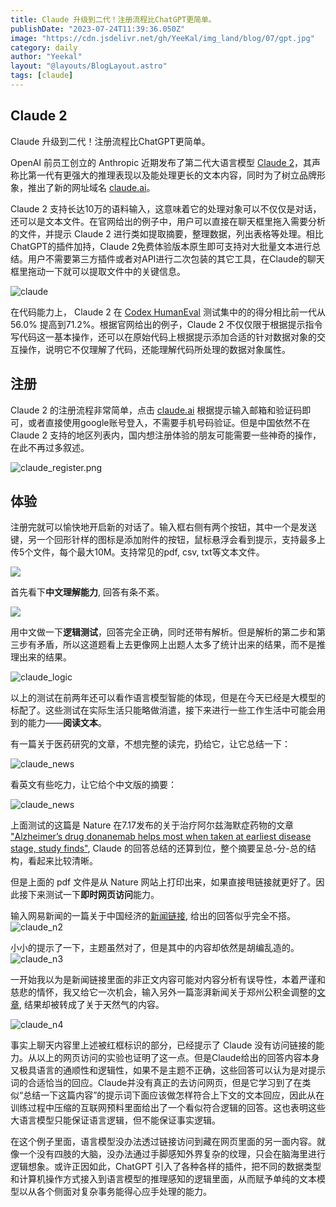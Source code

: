 ```yaml
---
title: Claude 升级到二代！注册流程比ChatGPT更简单。
publishDate: "2023-07-24T11:39:36.050Z"
image: "https://cdn.jsdelivr.net/gh/YeeKal/img_land/blog/07/gpt.jpg"
category: daily
author: "Yeekal"
layout: "@layouts/BlogLayout.astro"
tags: [claude]
---
```

## Claude 2

Claude 升级到二代！注册流程比ChatGPT更简单。

OpenAI 前员工创立的 Anthropic 近期发布了第二代大语言模型 [Claude 2](https://www.anthropic.com/index/claude-2)，其声称比第一代有更强大的推理表现以及能处理更长的文本内容，同时为了树立品牌形象，推出了新的网址域名 [claude.ai](https://claude.ai/)。

Claude 2 支持长达10万的语料输入，这意味着它的处理对象可以不仅仅是对话，还可以是文本文件。在官网给出的例子中，用户可以直接在聊天框里拖入需要分析的文件，并提示 Claude 2 进行类如提取摘要，整理数据，列出表格等处理。相比ChatGPT的插件加持，Claude 2免费体验版本原生即可支持对大批量文本进行总结。用户不需要第三方插件或者对API进行二次包装的其它工具，在Claude的聊天框里拖动一下就可以提取文件中的关键信息。

![claude](imgs/claude.png)

在代码能力上， Claude 2 在 [Codex HumanEval](https://github.com/openai/human-eval) 测试集中的的得分相比前一代从 56.0% 提高到71.2%。根据官网给出的例子，Claude 2 不仅仅限于根据提示指令写代码这一基本操作，还可以在原始代码上根据提示添加合适的针对数据对象的交互操作，说明它不仅理解了代码，还能理解代码所处理的数据对象属性。

## 注册

Claude 2 的注册流程非常简单，点击 [claude.ai](https://claude.ai/) 根据提示输入邮箱和验证码即可，或者直接使用google账号登入，不需要手机号码验证。但是中国依然不在 Claude 2 支持的地区列表内，国内想注册体验的朋友可能需要一些神奇的操作，在此不再过多叙述。

![claude_register.png](imgs/claude_register.png)

## 体验

注册完就可以愉快地开启新的对话了。输入框右侧有两个按钮，其中一个是发送键，另一个回形针样的图标是添加附件的按钮，鼠标悬浮会看到提示，支持最多上传5个文件，每个最大10M。支持常见的pdf, csv, txt等文本文件。

![](imgs/claude_chat.png)

首先看下**中文理解能力**, 回答有条不紊。

![](imgs/claude_chinese.png)

用中文做一下**逻辑测试**，回答完全正确，同时还带有解析。但是解析的第二步和第三步有矛盾，所以这道题看上去更像网上出题人太多了统计出来的结果，而不是推理出来的结果。

![claude_logic](imgs/claude_logic.png)

以上的测试在前两年还可以看作语言模型智能的体现，但是在今天已经是大模型的标配了。这些测试在实际生活只能略做消遣，接下来进行一些工作生活中可能会用到的能力——**阅读文本**。

有一篇关于医药研究的文章，不想完整的读完，扔给它，让它总结一下：

![claude_news](imgs/claude_news.png)

看英文有些吃力，让它给个中文版的摘要：

![claude_news](imgs/claude_news_chinese.png)

上面测试的这篇是 Nature 在7.17发布的关于治疗阿尔兹海默症药物的文章 ["Alzheimer’s drug donanemab helps most when taken at earliest disease stage, study finds"](https://www.nature.com/articles/d41586-023-02321-1), Claude 的回答总结的还算到位，整个摘要呈总-分-总的结构，看起来比较清晰。

但是上面的 pdf 文件是从 Nature 网站上打印出来，如果直接甩链接就更好了。因此接下来测试一下**即时网页访问**能力。

输入网易新闻的一篇关于中国经济的[新闻链接](https://www.163.com/dy/article/I9STPFET0514R9OJ.html), 给出的回答似乎完全不搭。
![claude_n2](imgs/claude_n2.png)

小小的提示了一下，主题虽然对了，但是其中的内容却依然是胡编乱造的。
![claude_n3](imgs/claude_n3.png)

一开始我以为是新闻链接里面的非正文内容可能对内容分析有误导性，本着严谨和慈悲的情怀，我又给它一次机会，输入另外一篇澎湃新闻关于郑州公积金调整的[文章](https://m.thepaper.cn/newsDetail_forward_23885777), 结果却被转成了关于天然气的内容。

![claude_n4](imgs/claude_n4.png)

事实上聊天内容里上述被红框标识的部分，已经提示了 Claude 没有访问链接的能力。从以上的网页访问的实验也证明了这一点。但是Claude给出的回答内容本身又极具语言的通顺性和逻辑性，如果不是主题不正确，这些回答可以认为是对提示词的合适恰当的回应。Claude并没有真正的去访问网页，但是它学习到了在类似“总结一下这篇内容”的提示词下面应该做怎样符合上下文的文本回应，因此从在训练过程中压缩的互联网预料里面给出了一个看似符合逻辑的回答。这也表明这些大语言模型只能保证语言逻辑，但不能保证事实逻辑。

在这个例子里面，语言模型没办法透过链接访问到藏在网页里面的另一面内容。就像一个没有四肢的大脑，没办法通过手脚感知外界复杂的纹理，只会在脑海里进行逻辑想象。或许正因如此，ChatGPT 引入了各种各样的插件，把不同的数据类型和计算机操作方式接入到语言模型的推理感知的逻辑里面，从而赋予单纯的文本模型以从各个侧面对复杂事务能得心应手处理的能力。